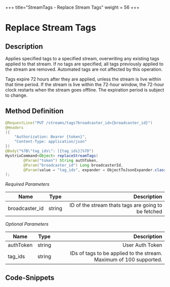+++
title="StreamTags - Replace Stream Tags"
weight = 56
+++

# Replace Stream Tags

## Description

Applies specified tags to a specified stream, overwriting any existing tags applied to that stream. If no tags are specified, all tags previously applied to the stream are removed. Automated tags are not affected by this operation.

Tags expire 72 hours after they are applied, unless the stream is live within that time period. If the stream is live within the 72-hour window, the 72-hour clock restarts when the stream goes offline. The expiration period is subject to change.

## Method Definition

```java
@RequestLine("PUT /streams/tags?broadcaster_id={broadcaster_id}")
@Headers    
({
	"Authorization: Bearer {token}",
	"Content-Type: application/json"
})    
@Body("%7B\"tag_ids\": [{tag_ids}]%7D")
HystrixCommand<Object> replaceStreamTags(
		@Param("token") String authToken,
		@Param("broadcaster_id") Long broadcasterId,
		@Param(value = "tag_ids", expander = ObjectToJsonExpander.class ) List<UUID> tagIds
);
```

*Required Parameters*

| Name          | Type      | Description  |
| ------------- |:---------:| -----------------:|
| broadcaster_id | string | ID of the stream thats tags are going to be fetched |

*Optional Parameters*

| Name          | Type      | Description  |
| ------------- |:---------:| -----------------:|
| authToken     | string    | User Auth Token |
| tag_ids | string | IDs of tags to be applied to the stream. Maximum of 100 supported. |

## Code-Snippets
